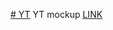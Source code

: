 <a href="https://htmlpreview.github.io/?https://github.com/Goliat19888/yt/blob/main/index.html"># YT</a>
YT mockup
<a href="https://htmlpreview.github.io/?https://github.com/Goliat19888/yt/blob/main/index.html">LINK</a>
